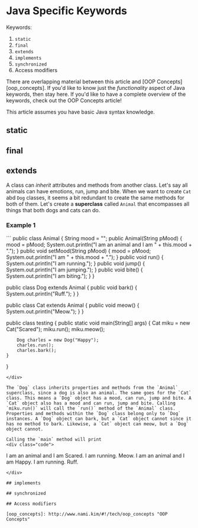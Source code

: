 # Java Specific Keywords

Keywords:
1. `static`
1. `final`
1. `extends`
1. `implements`
1. `synchronized`
1. Access modifiers

There are overlapping material between this article and [OOP Concepts][oop_concepts]. If you'd like to know just the *functionality* aspect of Java keywords, then stay here. If you'd like to have a complete overview of the keywords, check out the OOP Concepts article!

This article assumes you have basic Java syntax knowledge.

## static

## final

## extends
A class can *inherit* attributes and methods from another class. Let's say all animals can have emotions, run, jump and bite. When we want to create `Cat` abd `Dog` classes, it seems a bit redundant to create the same methods for both of them. Let's create a **superclass** called `Animal` that encompasses all things that both dogs and cats can do.

### Example 1
<div class="code">
```
public class Animal {
    String mood = "";
    public Animal(String pMood) {
        mood = pMood;
        System.out.println("I am an animal and I am " + this.mood + ".");
    }
    public void setMood(String pMood) {
        mood = pMood;
        System.out.println("I am " + this.mood + ".");
    }
    public void run() {
        System.out.println("I am running.");
    }
    public void jump() {
        System.out.println("I am jumping.");
    }
    public void bite() {
        System.out.println("I am biting.");
    }
}

public class Dog extends Animal {
    public void bark() {
        System.out.println("Ruff.");
    }
}

public class Cat extends Animal {
    public void meow() {
        System.out.println("Meow.");
    }
}

public class testing {
    public static void main(String[] args) {
        Cat miku = new Cat("Scared");
        miku.run();
        miku.meow();

        Dog charles = new Dog("Happy");
        charles.run();
        charles.bark();
    }
}
```
</div>

The `Dog` class inherits properties and methods from the `Animal` superclass, since a dog is also an animal. The same goes for the `Cat` class. This means a `Dog` object has a mood, can run, jump and bite. A `Cat` object also has a mood and can run, jump and bite. Calling `miku.run()` will call the `run()` method of the `Animal` class.
Properties and methods within the `Dog` class belong only to `Dog` instances. A `Dog` object can bark, but a `Cat` object cannot since it has no method to bark. Likewise, a `Cat` object can meow, but a `Dog` object cannot. 

Calling the `main` method will print
<div class="code">
```
I am an animal and I am Scared.
I am running.
Meow.
I am an animal and I am Happy.
I am running.
Ruff.
```
</div>

## implements

## synchronized

## Access modifiers

[oop_concepts]: http://www.nami.kim/#!/tech/oop_concepts "OOP Concepts"